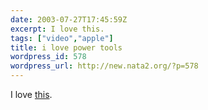 ```yaml
---
date: 2003-07-27T17:45:59Z
excerpt: I love this.
tags: ["video","apple"]
title: i love power tools
wordpress_id: 578
wordpress_url: http://new.nata2.org/?p=578
---
```


I love <a href="http://stream.qtv.apple.com/qtv/videoc/http/benn001/benn001_http_300_ref.mov">this</a>.
